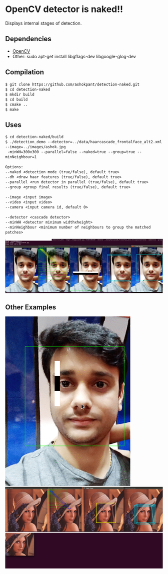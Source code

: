 <!---
Title:       |  OpenCV haar cascade detector is naked!!
Subtitle:    |  Show internals of OpenCV detector.
Project:     |  detection-naked
Author:      Ashok Kumar Pant 
Affiliation: Tribhuvan University, Kathmandu 
Web:         http://ashokpant.github.io
Date:        August 18, 2016 
-->

# **OpenCV detector is naked!!**
Displays internal stages of detection.

## Dependencies
* [OpenCV](http://opencv.org/)
* Other: sudo apt-get install libgflags-dev libgoogle-glog-dev

## Compilation
	$ git clone https://github.com/ashokpant/detection-naked.git
	$ cd detection-naked
	$ mkdir build
	$ cd build
	$ cmake ..
	$ make 
	
## Uses
	$ cd detection-naked/build
	$ ./detection_demo --detector=../data/haarcascade_frontalface_alt2.xml --image=../images/ashok.jpg
	 -minWH=300x300 --parallel=false --naked=true --group=true --minNeighbour=1
	
	Options:
	--naked <detection mode (true/false), default true>
	--dh <draw haar features (true/false), default true>
	--parallel <run detector in parallel (true/false), default true>
	--group <group final results (true/false), default true>
	
	--image <input image>
	--video <input video>
	--camera <input camera id, default 0>
	
	--detector <cascade detector>
	--minWH <detector minimum widthxheight>
	--minNeighbour <minimum number of neighbours to group the matched patches>

![](https://github.com/ashokpant/detection-naked/blob/master/demo/ashok-detection-naked.png)

	
## Other Examples

![Haar Features](https://github.com/ashokpant/detection-naked/blob/master/demo/ashok-detection-haar-features.gif)
![Lena Darling](https://github.com/ashokpant/detection-naked/blob/master/demo/lena-detection-naked.png)
![Lena Darling](https://github.com/ashokpant/detection-naked/blob/master/demo/lena-detection.gif)
